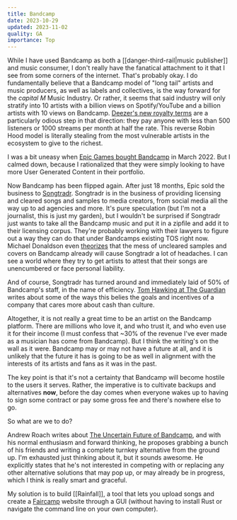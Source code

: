 ```yaml
---
title: Bandcamp
date: 2023-10-29
updated: 2023-11-02
quality: GA
importance: Top
---
```


While I have used Bandcamp as both a [[danger-third-rail|music publisher]] and music consumer, I don't really have the fanatical attachment to it that I see from some corners of the internet. That's probably okay. I do fundamentally believe that a Bandcamp model of "long tail" artists and music producers, as well as labels and collectives, is the way forward for the _capital M_ Music Industry. Or rather, it seems that said industry will only stratify into 10 artists with a billion views on Spotify/YouTube and a billion artists with 10 views on Bandcamp. [Deezer's new royalty terms](https://www.billboard.com/pro/streaming-reform-debate-artist-centric-royalties-impala-helen-smith-opinion/) are a particularly odious step in that direction: they pay anyone with less than 500 listeners or 1000 streams per month at half the rate. This reverse Robin Hood model is literally stealing from the most vulnerable artists in the ecosystem to give to the richest.

I was a bit uneasy when [Epic Games bought Bandcamp](https://www.pcgamer.com/epic-games-bandcamp-acquisition/) in March 2022. But I calmed down, because I rationalized that they were simply looking to have more User Generated Content in their portfolio.

Now Bandcamp has been flipped again. After just 18 months, Epic sold the business to [Songtradr](https://www.theguardian.com/music/2023/oct/17/bandcamp-lays-off-half-its-staff-after-buyout-by-songtradr). Songtradr is in the business of providing licensing and cleared songs and samples to media creators, from social media all the way up to ad agencies and more. It's pure speculation (but I'm not a journalist, this is just my garden), but I wouldn't be surprised if Songtradr just wants to take all the Bandcamp music and put it in a zipfile and add it to their licensing corpus. They're probably working with their lawyers to figure out a way they can do that under Bandcamps existing TOS right now. Michael Donaldson even [theorizes](https://8sided.blog/a-mess-of-headaches/) that the mess of uncleared samples and covers on Bandcamp already will cause Songtradr a lot of headaches. I can see a world where they try to get artists to attest that their songs are unencumbered or face personal liability.

And of course, Songtradr has turned around and immediately laid of 50% of Bandcamp's staff, in the name of efficiency. [Tom Hawking at The Guardian](https://www.theguardian.com/commentisfree/2023/oct/27/epic-games-bandcamp-acquired-sondtradr) writes about some of the ways this belies the goals and incentives of a company that cares more about cash than culture.

Altogether, it is not really a great time to be an artist on the Bandcamp platform. There are millions who love it, and who trust it, and who even use it for their income (I must confess that ~30% of the revenue I've ever made as a musician has come from Bandcamp). But I think the writing's on the wall as it were. Bandcamp may or may not have a future at all, and it is unlikely that the future it has is going to be as well in alignment with the interests of its artists and fans as it was in the past.

The key point is that it's not a certainty that Bandcamp will become hostile to the users it serves. Rather, the imperative is to cultivate backups and alternatives **now**, before the day comes when everyone wakes up to having to sign some contract or pay some gross fee and there's nowhere else to go.

So what are we to do?

Andrew Roach writes about [The Uncertain Future of Bandcamp](https://ajroach42.com/the-uncertain-future-of-bandcamp/), and with his normal enthusiasm and forward thinking, he proposes grabbing a bunch of his friends and writing a complete turnkey alternative from the ground up. I'm exhausted just thinking about it, but it sounds awesome. He explicitly states that he's not interested in competing with or replacing any other alternative solutions that may pop up, or may already be in progress, which I think is really smart and graceful.

My solution is to build [[Rainfall]], a tool that lets you upload songs and create a [Faircamp](https://codeberg.org/simonrepp/faircamp) website through a GUI (without having to install Rust or navigate the command line on your own computer).